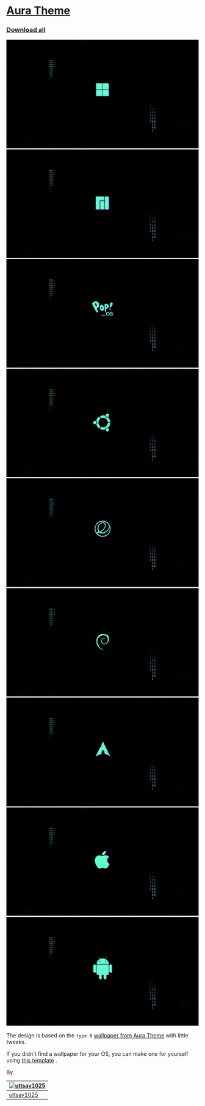 # [Aura Theme](https://github.com/daltonmenezes/aura-theme)



### [Download all](https://github.com/daltonmenezes/aura-theme/archive/refs/heads/main.zip)

<p align="center">

![ windows11 ](windows11.png)
![ manjaro](manjaro.png)
![pop_os!](pop_os!.png)
![ubuntu](ubuntu.png)
![elementary os](elementary_os.png)
![debian](debian.png)
![arch](arch2.png)
![apple](apple.png)
![android_chromebooks](android_chromebooks.png)
</p>

The design is based on the `type 0` [wallpaper from Aura Theme](https://github.com/daltonmenezes/aura-theme/tree/main/packages/wallpapers#type-0) with little tweaks.

If you didn't find a wallpaper for your OS, you can make one for yourself using [this template](https://github.com/uttsav1025/wallpapers-for-aura-theme/raw/main/edit_for_your_OS.psd) .

By

[![uttsav1025](https://github.com/uttsav1025.png?size=100)](https://github.com/uttsav1025)  |
---  |
[uttsav1025](https://github.com/uttsav1025) |
